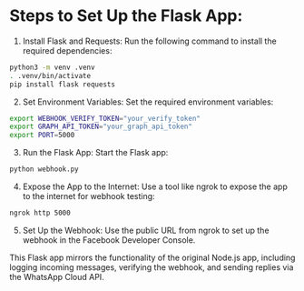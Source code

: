 # Steps to Set Up the Flask App:
1. Install Flask and Requests: Run the following command to install the required dependencies:
```bash
python3 -m venv .venv
. .venv/bin/activate
pip install flask requests
```
2. Set Environment Variables: Set the required environment variables:
```bash
export WEBHOOK_VERIFY_TOKEN="your_verify_token"
export GRAPH_API_TOKEN="your_graph_api_token"
export PORT=5000
```
3. Run the Flask App: Start the Flask app:
```bash
python webhook.py
```
4. Expose the App to the Internet: Use a tool like ngrok to expose the app to the internet for webhook testing:
```bash
ngrok http 5000
```
5. Set Up the Webhook: Use the public URL from ngrok to set up the webhook in the Facebook Developer Console.

This Flask app mirrors the functionality of the original Node.js app, including logging incoming messages, verifying the webhook, and sending replies via the WhatsApp Cloud API.